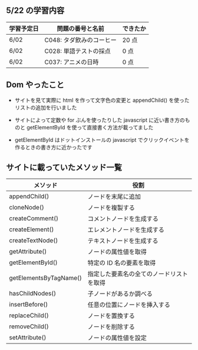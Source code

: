 ## 5/22 の学習内容

| 学習予定日 | 問題の番号と名前         | できたか |
| ---------- | ------------------------ | -------- |
| 6/02       | C048: タダ飲みのコーヒー | 20 点    |
| 6/02       | C028: 単語テストの採点   | 0 点     |
| 6/02       | C037: アニメの日時       | 0 点     |

## Dom やったこと

- サイトを見て実際に html を作って文字色の変更と appendChild() を使ったリストの追加を行いました

- サイトによって定数や for ぶんを使ったりした javascript に近い書き方のものと getElementById を使って直接書く方法が載ってました

- getElementById はドットインストールの javascript でクリックイベントを作るときの書き方に近かったです

## サイトに載っていたメソッド一覧

| メソッド               | 役割                                     |
| ---------------------- | ---------------------------------------- |
| appendChild()          | ノードを末尾に追加                       |
| cloneNode()            | ノードを複製する                         |
| createComment()        | コメントノードを生成する                 |
| createElement()        | エレメントノードを生成する               |
| createTextNode()       | テキストノードを生成する                 |
| getAttribute()         | ノードの属性値を取得                     |
| getElementById()       | 特定の ID 名の要素を取得                 |
| getElementsByTagName() | 指定した要素名の全てのノードリストを取得 |
| hasChildNodes()        | 子ノードがあるか調べる                   |
| insertBefore()         | 任意の位置にノードを挿入する             |
| replaceChild()         | ノードを置換する                         |
| removeChild()          | ノードを削除する                         |
| setAttribute()         | ノードの属性値を設定                     |
